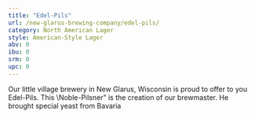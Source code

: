 ```yaml
---
title: "Edel-Pils"
url: /new-glarus-brewing-company/edel-pils/
category: North American Lager
style: American-Style Lager
abv: 0
ibu: 0
srm: 0
upc: 0
---
```

Our little village brewery in New Glarus, Wisconsin is proud to offer to you Edel-Pils. This \Noble-Pilsner\" is the creation of our brewmaster. He brought special yeast from Bavaria
